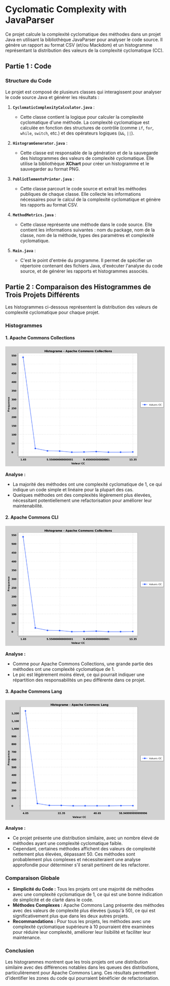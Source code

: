 # Cyclomatic Complexity with JavaParser

Ce projet calcule la complexité cyclomatique des méthodes dans un projet Java en utilisant la bibliothèque JavaParser pour analyser le code source. Il génère un rapport au format CSV (et/ou Mackdom) et un histogramme représentant la distribution des valeurs de la complexité cyclomatique (CC).

## Partie 1 : Code
### Structure du Code

Le projet est composé de plusieurs classes qui interagissent pour analyser le code source Java et générer les résultats :

1. **`CyclomaticComplexityCalculator.java`** :
    - Cette classe contient la logique pour calculer la complexité cyclomatique d'une méthode. La complexité cyclomatique est calculée en fonction des structures de contrôle (comme `if`, `for`, `while`, `switch`, etc.) et des opérateurs logiques (`&&`, `||`).

2. **`HistogramGenerator.java`** :
    - Cette classe est responsable de la génération et de la sauvegarde des histogrammes des valeurs de complexité cyclomatique. Elle utilise la bibliothèque **XChart** pour créer un histogramme et le sauvegarder au format PNG.

3. **`PublicElementsPrinter.java`** :
    - Cette classe parcourt le code source et extrait les méthodes publiques de chaque classe. Elle collecte les informations nécessaires pour le calcul de la complexité cyclomatique et génère les rapports au format CSV.

4. **`MethodMetrics.java`** :
    - Cette classe représente une méthode dans le code source. Elle contient les informations suivantes : nom du package, nom de la classe, nom de la méthode, types des paramètres et complexité cyclomatique.

5. **`Main.java`** :
    - C'est le point d'entrée du programme. Il permet de spécifier un répertoire contenant des fichiers Java, d'exécuter l'analyse du code source, et de générer les rapports et histogrammes associés.

## Partie 2 : Comparaison des Histogrammes de Trois Projets Différents

Les histogrammes ci-dessous représentent la distribution des valeurs de complexité cyclomatique pour chaque projet.

### Histogrammes

#### 1. Apache Commons Collections
![Histogramme Apache Commons Collections](results/projet1/histogram_Apache_Commons_Collections.png)

**Analyse :**
- La majorité des méthodes ont une complexité cyclomatique de 1, ce qui indique un code simple et linéaire pour la plupart des cas.
- Quelques méthodes ont des complexités légèrement plus élevées, nécessitant potentiellement une refactorisation pour améliorer leur maintenabilité.

#### 2. Apache Commons CLI
![Histogramme Apache Commons CLI](results/projet1/histogram_Apache_Commons_Collections.png)

**Analyse :**
- Comme pour Apache Commons Collections, une grande partie des méthodes ont une complexité cyclomatique de 1.
- Le pic est légèrement moins élevé, ce qui pourrait indiquer une répartition des responsabilités un peu différente dans ce projet.

#### 3. Apache Commons Lang
![Histogramme Apache Commons Lang](results/projet3/histogram_Apache_Commons_Lang.png)

**Analyse :**
- Ce projet présente une distribution similaire, avec un nombre élevé de méthodes ayant une complexité cyclomatique faible.
- Cependant, certaines méthodes affichent des valeurs de complexité nettement plus élevées, dépassant 50. Ces méthodes sont probablement plus complexes et nécessiteraient une analyse approfondie pour déterminer s'il serait pertinent de les refactorer.

### Comparaison Globale

- **Simplicité du Code :** Tous les projets ont une majorité de méthodes avec une complexité cyclomatique de 1, ce qui est une bonne indication de simplicité et de clarté dans le code.
- **Méthodes Complexes :** Apache Commons Lang présente des méthodes avec des valeurs de complexité plus élevées (jusqu'à 50), ce qui est significativement plus que dans les deux autres projets.
- **Recommandations :** Pour tous les projets, les méthodes avec une complexité cyclomatique supérieure à 10 pourraient être examinées pour réduire leur complexité, améliorer leur lisibilité et faciliter leur maintenance.

### Conclusion

Les histogrammes montrent que les trois projets ont une distribution similaire avec des différences notables dans les queues des distributions, particulièrement pour Apache Commons Lang. Ces résultats permettent d'identifier les zones du code qui pourraient bénéficier de refactorisation.
